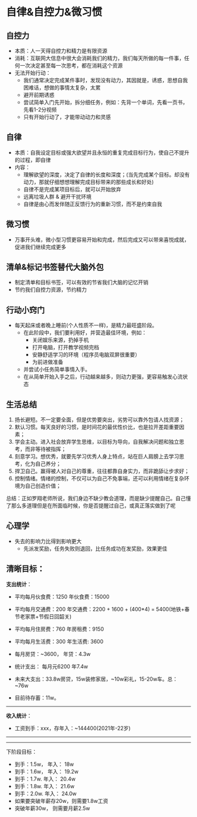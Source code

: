 # 自律&自控力&微习惯

## 自控力
* 本质：人一天得自控力和精力是有限资源
* 消耗：互联网大信息中很大会消耗我们的精力，我们每天所做的每一件事，任何一次决定甚至每一次思考，都在消耗这个资源
* 无法开始行动：
  * 我们通常决定完成某件事时，发现没有动力，其因就是，诱惑，思想自我困难话，想做的事情太复杂，太累
  * 避开前期诱惑
  * 尝试简单入门先开始，拆分细任务，例如：先背一个单词，先看一页书，先看1-2分视频
  * 只有开始行动了，才能带动动力和灵感

## 自律
* 本质：自我设定目标或强大欲望并且永恒的重复完成目标行为，使自己不提升的过程，即自律
* 内容：
    * 理解欲望的深度，决定了自律的长度和深度；(当先完成某个目标。却没有动力，那就仔细想想理解完成目标带来的那些成长和好处)
    * 自律不是完成某项目标后，就可以开始放弃
    * 远离垃圾人群 & 避开干扰环境
    * 自律是由心而发伴随正反馈行为的重新习惯，而不是约束自我

## 微习惯
* 万事开头难，微小型习惯更容易开始和完成，然后完成又可以带来喜悦成就，促进我们继续完成更多

## 清单&标记书签替代大脑外包
* 制定清单和目标书签，可以有效的节省我们大脑的记忆开销
* 节约我们自控力资源，节约精力

## 行动小窍门
* 每天起床或者晚上睡前(个人性质不一样)，是精力最旺盛阶段。
  * 在此阶段中，我们要利用好，并营造最佳环境，例如：
    * 关闭娱乐来源，扔掉手机
    * 打开电脑，打开教学视频完档
    * 安静舒适学习的环境（程序员电脑双屏很重要）
    * 为前进做准备
  * 并尝试小任务简单事情入手。
  * 在从简单开始入手之后，行动越来越多，则动力更强，更容易触发心流状态
  

## 生活总结
1. 扬长避短。不一定要全面，但是优势要突出，劣势可以靠外包请人找资源；
2. 默认习惯。每天良好的习惯，是时间花的最优性价比，也是拉开差距重要因素；
3. 学会主动。进入社会放弃学生思维，以目标为导向，自我解决问题和独立思考，而非等待被指挥；
4. 刻意学习。想优秀，就要先学习优秀人身上特点，站在巨人肩膀上去学习思考，化为自己养分；
5. 捍卫自己。赢得被人对自己的尊重，往往都靠自身实力，而非跪舔让步求好；
6. 控制情绪。情绪的控制，不仅可以为自己不免事端，还可以利用情绪在复杂环境为自己创造价值；

总结：正如罗翔老师所说，我们身边不缺少教会道理，而是缺少提醒自己。自己懂了那么多道理但是在所面临时候，你是否提醒过自己，或真正落实做到了呢

## 心理学
* 失去的影响力比得到影响更大
    * 先派发奖励，任务失败则退回，比任务成功在发奖励，效果更佳


## 清晰目标：

**支出统计**：
* 平均每月伙食费：1250 年伙食费：15000
* 平均每月交通费：200 年交通费：2200 + 1600 + (400*4) = 5400(地铁+春节老家票+节假日回韶关)
* 平均每月住房费：760 年房租费：9150
* 平均每月生活费：300 年生活费: 3600
* 每月房贷：~3600， 年贷：4.3w
* 统计支出： 每月元6200  年7.4w

* 未来大支出：33.8w房贷，15w装修家居，~10w彩礼，15-20w车。总：~76w
* 目前待存蓄：11w。

----
**收入统计**：
* 工资到手：xxx，存年入：~144400(2021年-22岁)

----

----
下阶段目标：
* 到手：1.5w， 年入： 18w
* 到手：1.6w， 年入： 19.2w
* 到手：1.7w.  年入： 20.4w
* 到手：1.8w.  年入： 21.6w
* 到手：2.0w.  年入： 24.0w
* 如果要突破年薪存20w，则需要1.8w工资
* 突破年薪30w， 则需要月薪2.5w

